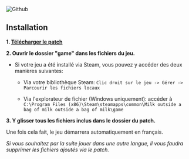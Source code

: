 ![Github](https://github.com/fumobern/Milk2-french/assets/174740931/4c18134b-b05b-4259-9ea1-b5b525d66c0c)


## Installation
**1. [Télécharger le patch](https://github.com/fumobern/Milk2-french/releases/tag/v1.0)**

**2. Ouvrir le dossier "game" dans les fichiers du jeu.**

- Si votre jeu a été installé via Steam, vous pouvez y accéder des deux manières suivantes: 

  - Via votre bibliothèque Steam: `Clic droit sur le jeu -> Gérer -> Parcourir les fichiers locaux`

  - Via l'explorateur de fichier (Windows uniquement): accéder à `C:\Program Files (x86)\Steam\steamapps\common\Milk outside a bag of milk outside a bag of milk\game`

**3. Y glisser tous les fichiers inclus dans le dossier du patch.**

Une fois cela fait, le jeu démarrera automatiquement en français.

_Si vous souhaitez par la suite jouer dans une autre langue, il vous faudra supprimer les fichiers ajoutés via le patch._
